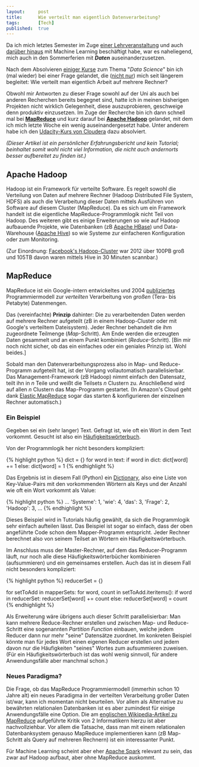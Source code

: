 ```yaml
---
layout: 	post
title: 		Wie verteilt man eigentlich Datenverarbeitung?
tags: 		[Tech]
published: 	true
---
```


Da ich mich letztes Semester im Zuge [einer Lehrveranstaltung](https://www.spsc.tugraz.at/courses/EW) und auch [darüber hinaus](https://www.coursera.org/course/ml) mit Machine Learning beschäftigt habe, war es naheliegend, mich auch in den Sommerferien mit ***Daten*** auseinanderzusetzen. 

Nach dem Absolvieren [einiger Kurse](https://www.coursera.org/specialization/jhudatascience/) zum Thema "*Data Science*" bin ich (mal wieder) bei einer Frage gelandet, die ([nicht nur](http://techblog.netflix.com/2014/02/distributed-neural-networks-with-gpus.html)) mich seit längerem begleitet: Wie verteilt man eigentlich Arbeit auf mehrere Rechner?

Obwohl mir Antworten zu dieser Frage sowohl auf der Uni als auch bei anderen Recherchen bereits begegnet sind, hatte ich in meinen bisherigen Projekten nicht wirklich Gelegenheit, diese auszuprobieren, geschweige denn produktiv einzusetzen. Im Zuge der Recherche bin ich dann schnell mal bei **[MapReduce](https://en.wikipedia.org/wiki/MapReduce)** und kurz darauf bei **[Apache Hadoop](https://en.wikipedia.org/wiki/Apache_Hadoop)** gelandet, mit dem ich mich letzte Woche ein wenig auseinandergesetzt habe. Unter anderem habe ich den [Udacity-Kurs von Cloudera](https://www.udacity.com/course/ud617) dazu absolviert.

*(Dieser Artikel ist ein persönlicher Erfahrungsbericht und kein Tutorial; beinhaltet somit wohl nicht viel Information, die nicht auch andernorts besser aufbereitet zu finden ist.)*

## Apache Hadoop

Hadoop ist ein Framework für verteilte Software. Es regelt sowohl die Verteilung von Daten auf mehrere Rechner (Hadoop Distributed File System, HDFS) als auch die Verarbeitung dieser Daten mittels Ausführen von Software auf diesem Cluster (MapReduce). Da es sich um ein Framework handelt ist die eigentliche MapReduce-Programmlogik nicht Teil von Hadoop. Des weiteren gibt es einige Erweiterungen so wie auf Hadoop aufbauende Projekte, wie Datenbanken (zB [Apache HBase](https://hbase.apache.org/)) und Data-Warehouse ([Apache Hive](https://hive.apache.org/)) so wie Systeme zur einfacheren Konfiguration oder zum Monitoring.

(Zur Einordnung: [Facebook's Hadoop-Cluster](http://de.scribd.com/doc/103621762/Big-Data-Whiteboard-082212) war 2012 über 100PB groß und 105TB davon waren mittels Hive in 30 Minuten scannbar.)

## MapReduce

MapReduce ist ein Google-intern entwickeltes und 2004 [publiziertes](http://research.google.com/archive/mapreduce.html) Programmiermodell zur *verteilten* Verarbeitung von *großen* (Tera- bis Petabyte) Datenmengen. 

Das (vereinfachte) **Prinzip** dahinter: Die zu verarbeitenden Daten werden auf mehrere Rechner aufgeteilt (zB in einem Hadoop-Cluster oder mit Google's verteiltem Dateisystem). Jeder Rechner behandelt die ihm zugeordnete Teilmenge (*Map*-Schritt). Am Ende werden die erzeugten Daten gesammelt und an einem Punkt kombiniert (*Reduce*-Schritt). [Bin mir noch nicht sicher, ob das ein einfaches oder ein geniales Prinzip ist. Wohl beides.]

Sobald man den Datenverarbeitungsprozess also in Map- und Reduce-Programm aufgeteilt hat, ist der Vorgang vollautomatisch parallelisierbar. Das Management-Framework (zB Hadoop) nimmt einfach den Datensatz, teilt ihn in *n* Teile und weißt die Teilsets *n* Clustern zu. Anschließend wird auf allen *n* Clustern das Map-Programm gestartet. (In Amazon's Cloud geht dank [Elastic MapReduce](https://aws.amazon.com/de/elasticmapreduce/) sogar das starten & konfigurieren der einzelnen Rechner automatisch.)

### Ein Beispiel

Gegeben sei ein (sehr langer) Text. Gefragt ist, wie oft ein Wort in dem Text vorkommt. Gesucht ist also ein [Häufigkeitswörterbuch](https://de.wikipedia.org/wiki/Frequenzw%C3%B6rterbuch).

Von der Programmlogik her nicht besonders kompliziert:

{% highlight python %}
dict = {}
for word in text:
	if word in dict:
		dict[word] += 1
	else:
		dict[word] = 1
{% endhighlight %}

Das Ergebnis ist in diesem Fall (Python) ein [Dictionary](https://docs.python.org/2/tutorial/datastructures.html#dictionaries), also eine Liste von Key-Value-Pairs mit den vorkommenden Wörtern als Keys und der Anzahl wie oft ein Wort vorkommt als Value:

{% highlight python %}
…
'Systeme': 1, 
'wie': 4, 
'das': 3, 
'Frage': 2, 
'Hadoop': 3,
…
{% endhighlight %}

Dieses Beispiel wird in Tutorials häufig gewählt, da sich die Programmlogik sehr einfach aufteilen lässt. Das Beispiel ist sogar so einfach, dass der oben angeführte Code schon dem Mapper-Programm entspricht. Jeder Rechner berechnet also von seinem Teilset an Wörtern ein Häufigkeitswörterbuch. 

Im Anschluss muss der Master-Rechner, auf dem das Reducer-Programm läuft, nur noch alle diese Häufigkeitswörterbücher kombinieren (aufsummieren) und ein gemeinsames erstellen. Auch das ist in diesem Fall nicht besonders kompliziert: 

{% highlight python %}
reducerSet = {}

for setToAdd in mapperSets:
	for word, count in setToAdd.iteritems():
		if word in reducerSet:
			reducerSet[word] += count
		else:
			reducerSet[word] = count
{% endhighlight %}

Als Erweiterung wäre übrigens auch dieser Schritt parallelisierbar: Man kann mehrere Reduce-Rechner erstellen und zwischen Map- und Reduce- Schritt eine sogenannten *Partition Function* einbauen, welche jedem Reducer dann nur mehr "seine" Datensätze zuordnet. Im konkreten Beispiel könnte man für jedes Wort einen eigenen Reducer erstellen und jedem davon nur die Häufigkeiten "seines" Wortes zum aufsummieren zuweisen. (Für ein Häufigkeitswörterbuch ist das wohl wenig sinnvoll, für andere Anwendungsfälle aber manchmal schon.)

### Neues Paradigma?

Die Frage, ob das MapReduce Programmiermodell (immerhin schon 10 Jahre alt) ein neues Paradigma in der verteilten Verarbeitung großer Daten ist/war, kann ich momentan nicht beurteilen. Vor allem als Alternative zu bewährten relationalen Datenbanken ist es aber zumindest für einige Anwendungsfälle eine Option. Die am [englischen Wikipedia-Artikel zu MapReduce](https://en.wikipedia.org/wiki/MapReduce#Criticism) aufgeführte Kritik von 2 Informatikern hierzu ist aber nachvollziehbar. Vor allem die Tatsache, dass man mit einem relationalen Datenbanksystem genauso MapReduce implementieren kann (zB Map-Schritt als Query auf mehreren Rechnern) ist ein interessanter Punkt.

Für Machine Learning scheint aber eher [Apache Spark](https://spark.apache.org/) relevant zu sein, das zwar auf Hadoop aufbaut, aber ohne MapReduce auskommt.


